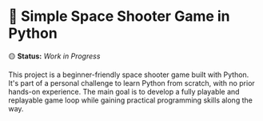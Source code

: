 # 🚀 Simple Space Shooter Game in Python

🟡 **Status:** *Work in Progress*

This project is a beginner-friendly space shooter game built with Python. It's part of a personal challenge to learn Python from scratch, with no prior hands-on experience. The main goal is to develop a fully playable and replayable game loop while gaining practical programming skills along the way.
